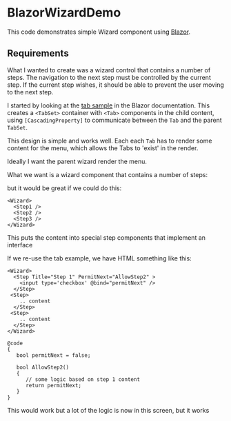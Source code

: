 # BlazorWizardDemo

This code demonstrates simple Wizard component using [Blazor](https://www.blazor.net).

## Requirements

What I wanted to create was a wizard control that contains a number of steps. The 
navigation to the next step must be controlled by the current step. If the current 
step wishes, it should be able to prevent the user moving to the next step. 


I started by looking at the [tab sample](https://docs.microsoft.com/en-us/aspnet/core/blazor/components?view=aspnetcore-3.1#tabset-example)
in the Blazor documentation. This creates a `<TabSet>` container with `<Tab>` 
components in the child content, using `[CascadingProperty]` to communicate between 
the `Tab` and the parent `TabSet`.

This design is simple and works well. Each each `Tab` has to render some content 
for the menu, which allows the Tabs to 'exist' in the render.

Ideally I want the parent wizard render the menu.

What we want is a wizard component that contains a number of steps:

but it would be great if we could do this:
```
<Wizard>
  <Step1 />
  <Step2 />
  <Step3 />
</Wizard>
```
This puts the content into special step components that implement an interface


If we re-use the tab example, we have HTML something like this:
```
<Wizard>
  <Step Title="Step 1" PermitNext="AllowStep2" >
    <input type='checkbox' @bind="permitNext" />
  </Step>
 <Step>
    .. content  
  </Step>
 <Step>
    .. content  
  </Step>
</Wizard>

@code
{
   bool permitNext = false;

   bool AllowStep2() 
   {
      // some logic based on step 1 content
      return permitNext;
   }
}
```

This would work but a lot of the logic is now in this screen, but it works
